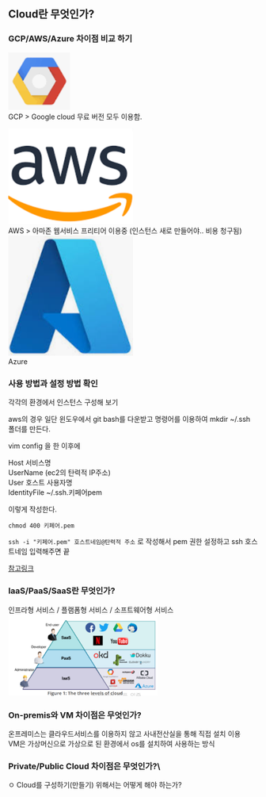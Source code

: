 ## Cloud란 무엇인가?

### GCP/AWS/Azure 차이점 비교 하기
<img src="../img/img.png" alt ="GCP" style="max-width:50%;">\
GCP > Google cloud
무료 버전 모두 이용함.

<img src="../img/img_1.png" alt ="AWS" style="max-width:50%;">\
AWS > 아마존 웹서비스
프리티어 이용중 (인스턴스 새로 만들어야.. 비용 청구됨)\
<img src="../img/img_2.png" alt ="Azure" style="max-width:50%;">\
Azure

###  사용 방법과 설정 방법 확인
 각각의 환경에서 인스턴스 구성해 보기

aws의 경우 일단 윈도우에서 git bash를 다운받고 명령어를 이용하여
mkdir ~/.ssh 폴더를 만든다.

vim config 을 한 이후에

  Host 서비스명\
    UserName (ec2의 탄력적 IP주소)\
    User 호스트 사용자명\
    IdentityFile ~/.ssh.키페어pem

이렇게 작성한다.

`chmod 400 키페어.pem`

`ssh -i "키페어.pem" 호스트네임@탄력적 주소`
로 작성해서 pem 권한 설정하고 ssh 호스트네임 입력해주면 끝

[참고링크](https://dev-coco.tistory.com/107)

### IaaS/PaaS/SaaS란 무엇인가?

인프라형 서비스 / 플램폼형 서비스 / 소프트웨어형 서비스
<img src="../img/img_3.png" alt ="GCP" style="max-width:60%;">

### On-premis와 VM 차이점은 무엇인가?
온프레미스는 클라우드서비스를 이용하지 않고 사내전산실을 통해 직접 설치 이용\
  VM은 가상머신으로 가상으로 된 환경에서 os를 설치하여 사용하는 방식

### Private/Public Cloud 차이점은 무엇인가?\
  ㅇ Cloud를 구성하기(만들기) 위해서는 어떻게 해야 하는가?
